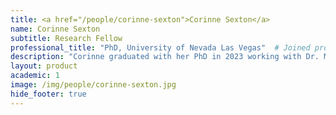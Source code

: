 ```yaml
---
title: <a href="/people/corinne-sexton">Corinne Sexton</a>
name: Corinne Sexton
subtitle: Research Fellow
professional_title: "PhD, University of Nevada Las Vegas"  # Joined professional titles
description: "Corinne graduated with her PhD in 2023 working with Dr. Mira Han at the University of Nevada Las Vegas. Her work focused mainly on the characterizing the expression of transposable elements in embryonic stem cells as well as developing methods for multi-omic data integration. In the Park Lab, she is focusing on the role of repetitive elements related to cancer predisposition syndromes."
layout: product
academic: 1
image: /img/people/corinne-sexton.jpg
hide_footer: true
---
```

